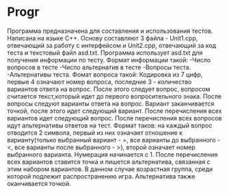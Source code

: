 # Progr
Программа предназначена для составления и использования тестов. 
Написана на языке C++.
Основу составляют 3 файла - Unit1.cpp, отвечающий за работу с интерфейсом и  Unit2.cpp, отвечающий за код теста и текстовый файл asd.txt.
Программа использует asd.txt для получения информации по тесту. 
Формат информации такой:
-Число вопросов в тесте
-Число альтернатив в тесте
-Вопросы теста.
-Альтернативы теста.
Фомат вопроса такой:
Кодировка из 7 цифр, первые 4 означают номер вопроса, последние 3 - количество вариантов ответа на вопрос. 
После этого следует вопрос, вопросом считается текст,который идет до первого вопросительного знака.
После вопросы следуют варианты ответа на вопрос. Вариант заканчивается точкой, после этого идет следующий вариант.
После перечисления всех вариантов идет следующий вопрос.
После перечисления всех вопросов идут альтернативы ответов на тест. Формат таков:
на каждый вопрос отводится 2 символа,
первый из них означает отношение к варианту(только выбранный вариант - =, все варианты до выбранного - <, все варианты после выбранного - >),
второй означает номер выбранного варианта. Нумерация начинается с 1. 
После перечисления всех вариантов ставится точка и пишется альтернатива, связанная с этим набором вариантов. В данном случае возрастная группа, среди которой подлежит распространению игра.
Альтернатива также оканчивается точкой.
